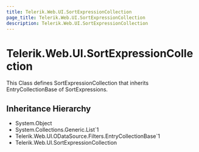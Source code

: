 ```yaml
---
title: Telerik.Web.UI.SortExpressionCollection
page_title: Telerik.Web.UI.SortExpressionCollection
description: Telerik.Web.UI.SortExpressionCollection
---
```


# Telerik.Web.UI.SortExpressionCollection

This Class defines SortExpressionCollection that
            inherits EntryCollectionBase of SortExpressions.

## Inheritance Hierarchy

* System.Object
* System.Collections.Generic.List`1
* Telerik.Web.UI.ODataSource.Filters.EntryCollectionBase`1
* Telerik.Web.UI.SortExpressionCollection

